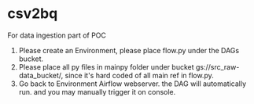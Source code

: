 # csv2bq
For data ingestion part of POC


1. Please create an Environment, please place flow.py under the DAGs bucket.
2. Please place all py files in mainpy folder under bucket gs://src_raw-data_bucket/, since it's hard coded of all main ref in flow.py.
3. Go back to Environment Airflow webserver. the DAG will automatically run. and you may manually trigger it on console.